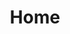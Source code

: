 ---
title: "Home"
header_img: "/images/slider-bg.jpg"
slider_title: "A Digital Marketing &amp; Design Agency"
description: "We love the Web and the work we do.We work closely with our clients to deliver the best possible solutions for their needs"
menu:
  main:
    name: home
    url: /
    weight: 100
---